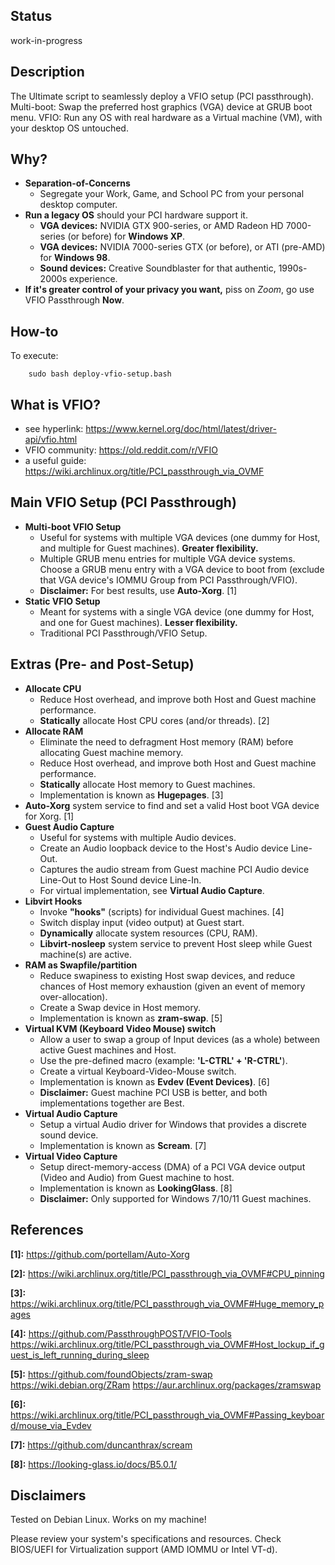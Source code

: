 ## Status
work-in-progress

## Description
The Ultimate script to seamlessly deploy a VFIO setup (PCI passthrough). Multi-boot: Swap the preferred host graphics (VGA) device at GRUB boot menu. VFIO: Run any OS with real hardware as a Virtual machine (VM), with your desktop OS untouched.

## Why?
* **Separation-of-Concerns**
    * Segregate your Work, Game, and School PC from your personal desktop computer.
* **Run a legacy OS** should your PCI hardware support it.
    * **VGA devices:** NVIDIA GTX 900-series, or AMD Radeon HD 7000-series (or before) for **Windows XP**.
    * **VGA devices:** NVIDIA 7000-series GTX (or before), or ATI (pre-AMD) for **Windows 98**.
    * **Sound devices:** Creative Soundblaster for that authentic, 1990s-2000s experience.
* **If it's greater control of your privacy you want,** piss on *Zoom*, go use VFIO Passthrough **Now**.

## How-to
To execute:

        sudo bash deploy-vfio-setup.bash

## What is VFIO?
* see hyperlink:        https://www.kernel.org/doc/html/latest/driver-api/vfio.html
* VFIO community:       https://old.reddit.com/r/VFIO
* a useful guide:       https://wiki.archlinux.org/title/PCI_passthrough_via_OVMF

## Main VFIO Setup (PCI Passthrough)
* **Multi-boot VFIO Setup**
    * Useful for systems with multiple VGA devices (one dummy for Host, and multiple for Guest machines). **Greater flexibility.**
    * Multiple GRUB menu entries for multiple VGA device systems. Choose a GRUB menu entry with a VGA device to boot from (exclude that VGA device's IOMMU Group from PCI Passthrough/VFIO).
    * **Disclaimer:** For best results, use **Auto-Xorg**. [1]
* **Static VFIO Setup**
    * Meant for systems with a single VGA device (one dummy for Host, and one for Guest machines). **Lesser flexibility.**
    * Traditional PCI Passthrough/VFIO Setup.

## Extras (Pre- and Post-Setup)
* **Allocate CPU**
    * Reduce Host overhead, and improve both Host and Guest machine performance.
    * **Statically** allocate Host CPU cores (and/or threads). [2]
* **Allocate RAM**
    * Eliminate the need to defragment Host memory (RAM) before allocating Guest machine memory.
    * Reduce Host overhead, and improve both Host and Guest machine performance.
    * **Statically** allocate Host memory to Guest machines.
    * Implementation is known as **Hugepages**. [3]
* **Auto-Xorg** system service to find and set a valid Host boot VGA device for Xorg. [1]
* **Guest Audio Capture**
    * Useful for systems with multiple Audio devices.
    * Create an Audio loopback device to the Host's Audio device Line-Out.
    * Captures the audio stream from Guest machine PCI Audio device Line-Out to Host Sound device Line-In.
    * For virtual implementation, see **Virtual Audio Capture**.
* **Libvirt Hooks**
    * Invoke **"hooks"** (scripts) for individual Guest machines. [4]
    * Switch display input (video output) at Guest start.
    * **Dynamically** allocate system resources (CPU, RAM).
    * **Libvirt-nosleep** system service to prevent Host sleep while Guest machine(s) are active.
* **RAM as Swapfile/partition**
    * Reduce swapiness to existing Host swap devices, and reduce chances of Host memory exhaustion (given an event of memory over-allocation).
    * Create a Swap device in Host memory.
    * Implementation is known as **zram-swap**. [5]
* **Virtual KVM (Keyboard Video Mouse) switch**
    * Allow a user to swap a group of Input devices (as a whole) between active Guest machines and Host.
    * Use the pre-defined macro (example: **'L-CTRL' + 'R-CTRL'**).
    * Create a virtual Keyboard-Video-Mouse switch.
    * Implementation is known as **Evdev (Event Devices)**. [6]
    * **Disclaimer:** Guest machine PCI USB is better, and both implementations together are Best.
* **Virtual Audio Capture**
    * Setup a virtual Audio driver for Windows that provides a discrete sound device.
    * Implementation is known as **Scream**. [7]
* **Virtual Video Capture**
    * Setup direct-memory-access (DMA) of a PCI VGA device output (Video and Audio) from Guest machine to host.
    * Implementation is known as **LookingGlass**. [8]
    * **Disclaimer:** Only supported for Windows 7/10/11 Guest machines.

## References
**[1]:**    https://github.com/portellam/Auto-Xorg

**[2]:**    https://wiki.archlinux.org/title/PCI_passthrough_via_OVMF#CPU_pinning

**[3]:**    https://wiki.archlinux.org/title/PCI_passthrough_via_OVMF#Huge_memory_pages

**[4]:**    https://github.com/PassthroughPOST/VFIO-Tools
            https://wiki.archlinux.org/title/PCI_passthrough_via_OVMF#Host_lockup_if_guest_is_left_running_during_sleep

**[5]:**    https://github.com/foundObjects/zram-swap
            https://wiki.debian.org/ZRam
            https://aur.archlinux.org/packages/zramswap

**[6]:**    https://wiki.archlinux.org/title/PCI_passthrough_via_OVMF#Passing_keyboard/mouse_via_Evdev

**[7]:**    https://github.com/duncanthrax/scream

**[8]:**    https://looking-glass.io/docs/B5.0.1/

## Disclaimers
Tested on Debian Linux. Works on my machine!

Please review your system's specifications and resources. Check BIOS/UEFI for Virtualization support (AMD IOMMU or Intel VT-d).